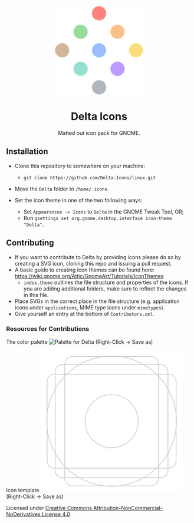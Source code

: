 <p align="center">
	<img src="https://github.com/jamesalexatkin/delta-icons-linux/raw/master/delta-logo.png" alt="">
</p>

<h1 align="center" padding="100">Delta Icons</h1>
<p align="center">Matted out icon pack for GNOME.</p>

## Installation
* Clone this repository to somewhere on your machine:
	- `git clone https://github.com/Delta-Icons/linux.git`

* Move the `Delta` folder to `/home/.icons`.

* Set the icon theme in one of the two following ways:
	- Set `Appearances -> Icons` to `Delta` in the GNOME Tweak Tool, OR;
	- Run `gsettings set org.gnome.desktop.interface icon-theme "Delta"`.

## Contributing
* If you want to contribute to Delta by providing icons please do so by creating a SVG icon, cloning this repo and issuing a pull request.
* A basic guide to creating icon themes can be found here: https://wiki.gnome.org/Attic/GnomeArt/Tutorials/IconThemes
	- `index.theme` outlines the file structure and properties of the icons. If you are adding additional folders, make sure to reflect the changes in this file.
* Place SVGs in the correct place in the file structure (e.g. application icons under `applications`, MIME type icons under `mimetypes`).
* Give yourself an entry at the bottom of `Contributors.xml`.

### Resources for Contributions
The color palette
![Palette for Delta](https://github.com/jamesalexatkin/delta-icons-linux/raw/master/Palette.svg) (Right-Click &rarr; Save as)

Icon template
![Icon Template for Delta](https://github.com/jamesalexatkin/delta-icons-linux/raw/master/template.svg) (Right-Click &rarr; Save as)

Licensed under [Creative Commons Attribution-NonCommercial-NoDerivatives License 4.0](https://creativecommons.org/licenses/by-nc-nd/4.0/)
